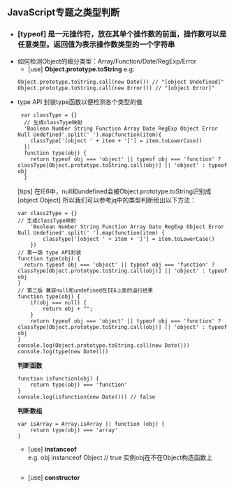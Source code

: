 ## JavaScript专题之类型判断
  + ### [typeof] 是一元操作符，放在其单个操作数的前面，操作数可以是任意类型。返回值为表示操作数类型的一个字符串
  + 如何检测Object的细分类型：Array/Function/Date/RegExp/Error
    * [use] **Object.prototype.toString**
    e.g:
    ```
    Object.prototype.toString.call(new Date()) // "[object Undefined]"
    Object.prototype.toString.call(new Error()) // "[object Error]"
    ```
  + type API  封装type函数以便检测各个类型的值
    ```
     var classType = {}
      // 生成classType映射
      'Boolean Number String Function Array Date RegExp Object Error Null Undefined'.split(' ').map(function(item){
        classType['[object ' + item + ']'] = item.toLowerCase()
      })
      function type(obj) {
        return typeof obj === 'object' || typeof obj === 'function' ? classType[Object.prototype.toString.call(obj)] || 'object' : typeof obj 
      }
    ```
    [tips] 在IE6中，null和undefined会被Object.prototype.toString识别成[object Object]
	所以我们可以参考jq中的类型判断给出以下方法：
	```
	var class2Type = {}
	// 生成classType映射
		'Boolean Number String Function Array Date RegExp Object Error Null Undefined'.split(' ').map(function(item) {
			classType['[object ' + item + ']'] = item.toLowerCase()
		})
	// 第一版 type API封装
	function type(obj) {
	  return typeof obj === 'object' || typeof obj === 'function' ? classType[Object.prototype.toString.call(obj)] || 'object' : typeof obj 
	}
	// 第二版 兼容null和undefined在IE6上面的运行结果
	function type(obj) {
		if(obj === null) {
			return obj + "";
		}
		return typeof obj === 'object' || typeof obj === 'function' ? classType[Object.prototype.toString.call(obj)] || 'object' : typeof obj
	}
	console.log(Object.prototype.toString.call(new Date()))
	console.log(type(new Date()))
	
    ```
	**判断函数**
	```
    function isfunction(obj) {
    	return type(obj) === 'function'
    }
    console.log(isfunction(new Date())) // false
	```
	**判断数组**
	```
    var isArray = Array.isArray || function (obj) {
        return type(obj) === 'array'
    }
	```
	* [use] **instanceof** 	 
	e.g.  obj instanceof Object  // true 实例obj在不在Object构造函数上
	```
	
    ```
	* [use] **constructor**
	```
	
    ```
